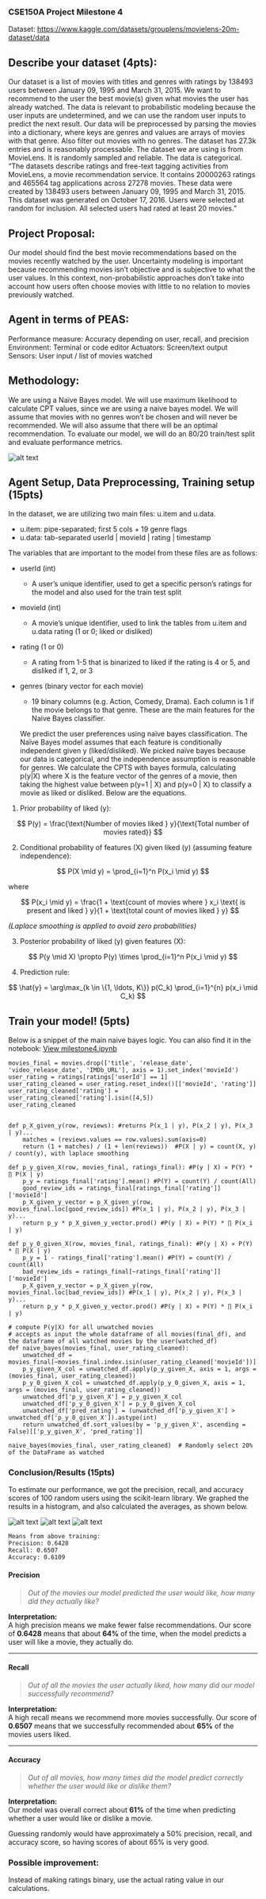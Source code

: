 ### CSE150A Project Milestone 4
Dataset: https://www.kaggle.com/datasets/grouplens/movielens-20m-dataset/data

## Describe your dataset (4pts):
Our dataset is a list of movies with titles and genres with ratings by 138493 users between January 09, 1995 and March 31, 2015. We want to recommend to the user the best movie(s) given what movies the user has already watched. The data is relevant to probabilistic modeling because the user inputs are undetermined, and we can use the random user inputs to predict the next result. Our data will be preprocessed by parsing the movies into a dictionary, where keys are genres and values are arrays of movies with that genre. Also filter out movies with no genres.
The dataset has 27.3k entries and is reasonably processable. The dataset we are using is from MovieLens. It is randomly sampled and reliable. The data is categorical.
“The datasets describe ratings and free-text tagging activities from MovieLens, a movie recommendation service. It contains 20000263 ratings and 465564 tag applications across 27278 movies. These data were created by 138493 users between January 09, 1995 and March 31, 2015. This dataset was generated on October 17, 2016. Users were selected at random for inclusion. All selected users had rated at least 20 movies.”
	
## Project Proposal:
Our model should find the best movie recommendations based on the movies recently watched by the user. Uncertainty modeling is important because recommending movies isn’t objective and is subjective to what the user values. In this context, non-probabilistic approaches don’t take into account how users often choose movies with little to no relation to movies previously watched.

## Agent in terms of PEAS:
Performance measure: Accuracy depending on user, recall, and precision
Environment: Terminal or code editor
Actuators: Screen/text output
Sensors: User input / list of movies watched

## Methodology:
We are using a Naïve Bayes model. We will use maximum likelihood to calculate CPT values, since we are using a naive bayes model. We will assume that movies with no genres won’t be chosen and will never be recommended. We will also assume that there will be an optimal recommendation. To evaluate our model, we will do an 80/20 train/test split and evaluate performance metrics.

![alt text](naive_bayes_diagram.png)

## Agent Setup, Data Preprocessing, Training setup (15pts)
In the dataset, we are utilizing two main files: u.item and u.data.
- u.item: pipe-separated; first 5 cols + 19 genre flags
- u.data: tab-separated userId | movieId | rating | timestamp


The variables that are important to the model from these files are as follows:
- userId (int)
  - A user’s unique identifier, used to get a specific person’s ratings for the model and also used for the train test split

- movieId (int)
  - A movie’s unique identifier, used to link the tables from u.item and u.data
rating (1 or 0; liked or disliked)

- rating (1 or 0)
  - A rating from 1-5 that is binarized to liked if the rating is 4 or 5, and disliked if 1, 2, or 3

- genres (binary vector for each movie)
  - 19 binary columns (e.g. Action, Comedy, Drama). Each column is 1 if the movie belongs to that genre. These are the main features for the Naive Bayes classifier.

  We predict the user preferences using naïve bayes classification. The Naïve Bayes model assumes that each feature is conditionally independent given y (liked/disliked). We picked naïve bayes because our data is categorical, and the independence assumption is reasonable for genres. We calculate the CPTS with bayes formula, calculating p(y|X) where X is the feature vector of the genres of a movie, then taking the highest value between p(y=1 | X) and p(y=0 | X) to classify a movie as liked or disliked. Below are the equations.


1. Prior probability of liked \(y\):

$$
P(y) = \frac{\text{Number of movies liked } y}{\text{Total number of movies rated}}
$$

2. Conditional probability of features \(X\) given liked \(y\) (assuming feature independence):

$$
P(X \mid y) = \prod_{i=1}^n P(x_i \mid y)
$$

where

$$
P(x_i \mid y) = \frac{1 + \text{count of movies where } x_i \text{ is present and liked } y}{1 + \text{total count of movies liked } y}
$$

*(Laplace smoothing is applied to avoid zero probabilities)*

3. Posterior probability of liked \(y\) given features \(X\):

$$
P(y \mid X) \propto P(y) \times \prod_{i=1}^n P(x_i \mid y)
$$

4. Prediction rule:

$$
\hat{y} = \arg\max_{k \in \{1, \ldots, K\}} p(C_k) \prod_{i=1}^{n} p(x_i \mid C_k)
$$


## Train your model! (5pts)
Below is a snippet of the main naive bayes logic. You can also find it in the notebook: [View milestone4.ipynb](./milestone4.ipynb)


```
movies_final = movies.drop(['title', 'release_date', 'video_release_date', 'IMDb_URL'], axis = 1).set_index('movieId')
user_rating = ratings[ratings['userId'] == 1]
user_rating_cleaned = user_rating.reset_index()[['movieId', 'rating']]
user_rating_cleaned['rating'] = user_rating_cleaned['rating'].isin([4,5])
user_rating_cleaned


def p_X_given_y(row, reviews): #returns P(x_1 | y), P(x_2 | y), P(x_3 | y)...
    matches = (reviews.values == row.values).sum(axis=0)
    return (1 + matches) / (1 + len(reviews))  #P(X | y) = count(X, y) / count(y), with laplace smoothing

def p_y_given_X(row, movies_final, ratings_final): #P(y | X) ∝ P(Y) * ∏ P(X | y)
    p_y = ratings_final['rating'].mean() #P(Y) = count(Y) / count(All)
    good_review_ids = ratings_final[ratings_final['rating']]['movieId']
    p_X_given_y_vector = p_X_given_y(row, movies_final.loc[good_review_ids]) #P(x_1 | y), P(x_2 | y), P(x_3 | y)...
    return p_y * p_X_given_y_vector.prod() #P(y | X) ∝ P(Y) * ∏ P(x_i | y)

def p_y_0_given_X(row, movies_final, ratings_final): #P(y | X) ∝ P(Y) * ∏ P(X | y)
    p_y = 1 - ratings_final['rating'].mean() #P(Y) = count(Y) / count(All)
    bad_review_ids = ratings_final[~ratings_final['rating']]['movieId']
    p_X_given_y_vector = p_X_given_y(row, movies_final.loc[bad_review_ids]) #P(x_1 | y), P(x_2 | y), P(x_3 | y)...
    return p_y * p_X_given_y_vector.prod() #P(y | X) ∝ P(Y) * ∏ P(x_i | y)

# compute P(y|X) for all unwatched movies
# accepts as input the whole dataframe of all movies(final_df), and the dataframe of all watched movies by the user(watched_df)
def naive_bayes(movies_final, user_rating_cleaned):
    unwatched_df = movies_final[~movies_final.index.isin(user_rating_cleaned['movieId'])].copy()
    p_y_given_X_col = unwatched_df.apply(p_y_given_X, axis = 1, args = (movies_final, user_rating_cleaned))
    p_y_0_given_X_col = unwatched_df.apply(p_y_0_given_X, axis = 1, args = (movies_final, user_rating_cleaned))
    unwatched_df['p_y_given_X'] = p_y_given_X_col
    unwatched_df['p_y_0_given_X'] = p_y_0_given_X_col
    unwatched_df['pred_rating'] = (unwatched_df['p_y_given_X'] > unwatched_df['p_y_0_given_X']).astype(int)
    return unwatched_df.sort_values(by = 'p_y_given_X', ascending = False)[['p_y_given_X', 'pred_rating']]
    
naive_bayes(movies_final, user_rating_cleaned)  # Randomly select 20% of the DataFrame as watched
```

### Conclusion/Results (15pts)
To estimate our performance, we got the precision, recall, and accuracy scores of 100 random users using the scikit-learn library. We graphed the results in a histogram, and also calculated the averages, as shown below. 

![alt text](precision.png)
![alt text](recall.png)
![alt text](accuracy.png)
```
Means from above training:
Precision: 0.6428
Recall: 0.6507
Accuracy: 0.6109
```

####  **Precision**  
> *Out of the movies our model predicted the user would like, how many did they actually like?*

**Interpretation:**  
A high precision means we make fewer false recommendations. Our score of **0.6428** means that about **64%** of the time, when the model predicts a user will like a movie, they actually do.

---

####  **Recall**  
> *Out of all the movies the user actually liked, how many did our model successfully recommend?*


**Interpretation:**  
A high recall means we recommend more movies successfully. Our score of **0.6507** means that we successfully recommended about **65%** of the movies users liked.

---

####  **Accuracy**  
> *Out of all movies, how many times did the model predict correctly whether the user would like or dislike them?*


**Interpretation:**  
Our model was overall correct about **61%** of the time when predicting whether a user would like or dislike a movie.

Guessing randomly would have approximately a 50% precision, recall, and accuracy score, so having scores of about 65% is very good.

### Possible improvement:
Instead of making ratings binary, use the actual rating value in our calculations.